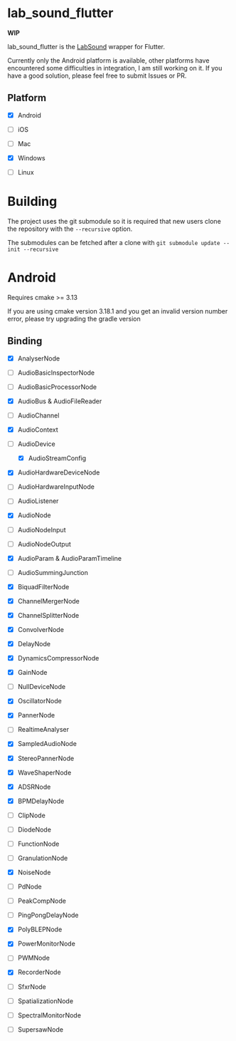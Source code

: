 # lab_sound_flutter
**WIP**

lab_sound_flutter is the [LabSound](https://github.com/LabSound/LabSound) wrapper for Flutter.

Currently only the Android platform is available, other platforms have encountered some difficulties in integration, I am still working on it. If you have a good solution, please feel free to submit Issues or PR.

## Platform
* [x] Android
* [ ] iOS
* [ ] Mac
* [x] Windows
* [ ] Linux




# Building

The project uses the git submodule so it is required that new users clone the repository with the `--recursive` option.

The submodules can be fetched after a clone with `git submodule update --init --recursive`

# Android
Requires cmake >= 3.13

If you are using cmake version 3.18.1 and you get an invalid version number error, please try upgrading the gradle version

## Binding

* [x] AnalyserNode
* [ ] AudioBasicInspectorNode
* [ ] AudioBasicProcessorNode
* [x] AudioBus & AudioFileReader
* [ ] AudioChannel
* [x] AudioContext
* [ ] AudioDevice
    * [x] AudioStreamConfig
* [x] AudioHardwareDeviceNode
* [ ] AudioHardwareInputNode
* [ ] AudioListener
* [x] AudioNode
* [ ] AudioNodeInput
* [ ] AudioNodeOutput
* [x] AudioParam & AudioParamTimeline
* [ ] AudioSummingJunction
* [x] BiquadFilterNode
* [x] ChannelMergerNode
* [x] ChannelSplitterNode
* [x] ConvolverNode
* [x] DelayNode
* [x] DynamicsCompressorNode
* [x] GainNode
* [ ] NullDeviceNode
* [x] OscillatorNode
* [x] PannerNode
* [ ] RealtimeAnalyser
* [x] SampledAudioNode
* [x] StereoPannerNode
* [x] WaveShaperNode

* [x] ADSRNode
* [x] BPMDelayNode
* [ ] ClipNode
* [ ] DiodeNode
* [ ] FunctionNode
* [ ] GranulationNode <!-- 是一个音频合成 -->
* [x] NoiseNode
* [ ] PdNode
* [ ] PeakCompNode
* [ ] PingPongDelayNode
* [x] PolyBLEPNode
* [x] PowerMonitorNode
* [ ] PWMNode
* [x] RecorderNode
* [ ] SfxrNode <!-- 一个很高级的功能 https://sfxr.me/ -->
* [ ] SpatializationNode
* [ ] SpectralMonitorNode
* [ ] SupersawNode

